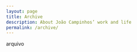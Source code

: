 ```yaml
---
layout: page
title: Archive
description: About João Campinhos’ work and life
permalink: /archive/
---
```


arquivo
